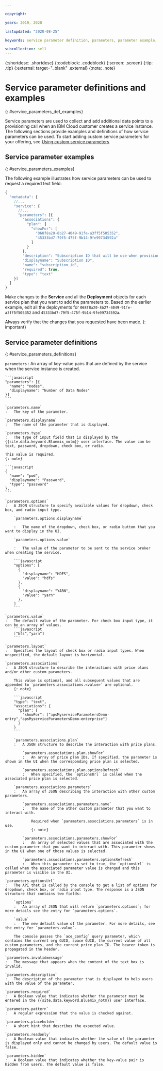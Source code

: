 ```yaml
---

copyright:

years: 2019, 2020

lastupdated: "2020-08-25"

keywords: service parameter definition, parameters, parameter example,

subcollection: sell
---
```


{:shortdesc: .shortdesc}
{:codeblock: .codeblock}
{:screen: .screen}
{:tip: .tip}
{:external: target="_blank" .external}
{:note: .note}

# Service parameter definitions and examples
{: #service_parameters_def_examples}

Service parameters are used to collect and add additional data points to a provisioning call when an IBM Cloud customer creates a service instance. The following sections provide examples and definitions of how service parameters can be used. To start adding custom service parameters for your offering, see [Using custom service parameters](/docs/sell?topic=sell-service_parameters3p#service_parameters3p).

## Service parameter examples
{: #service_parameters_examples}

The following example illustrates how service parameters can be used to request a required text field:

```javascript
{
  "metadata": {
    //...
    "service": {
      //...
      "parameters": [{
        "associations": {
          "plan": {
            "showFor": [
              "068f8a20-8b27-4049-91fe-a3ff5f505352",
              "45333bd7-79f5-475f-9b14-9fe99734592a"
            ]
          }
        },
        "description": "Subscription ID that will be use when provisioning the service instance",
        "displayname": "Subscription ID",
        "name": "subscription_id",
        "required": true,
        "type": "text"
    }]
  }
}
```

Make changes to the **Service** and all the **Deployment** objects for each service plan that you want to add the parameters to. Based on the earlier example, edit all the deployments for `068f8a20-8b27-4049-91fe-a3ff5f505352` and `45333bd7-79f5-475f-9b14-9fe99734592a`.

Always verify that the changes that you requested have been made.
{: important}


## Service parameter definitions
{: #service_parameters_definitions}

`parameters`
:   An array of key-value pairs that are defined by the service when the service instance is created.

    ```javascript
    "parameters": [{
      "name": "nodes",
      "displayname": "Number of Data Nodes"
    }]
    ```

    `parameters.name`
    :   The key of the parameter.

    `parameters.displayname`
    :   The name of the parameter that is displayed.

    `parameters.type`
    :   The type of input field that is displayed by the {{site.data.keyword.Bluemix_notm}} user interface. The value can be text, password, dropdown, check box, or radio.

    This value is required.
    {: note}

    ```javascript
    {
      "name": "pwd",
      "displayname": "Password",
      "type": "password"
    },
    ```

    `parameters.options`
    :   A JSON structure to specify available values for dropdown, check box, and radio input type.

        `parameters.options.displayname`

        :   The name of the dropdown, check box, or radio button that you want to display in the UI.

        `parameters.options.value`

        :   The value of the parameter to be sent to the service broker when creating the service.

        ```javascript
        "options": [
          {
            "displayname": "HDFS",
            "value": "hdfs"
          },
          {
            "displayname": "YARN",
            "value": "yarn"
          },
        ]
        ```

    `parameters.value`
    :   The default value of the parameter. For check box input type, it can be an array of values.
        ```javascript
        ["hfs","yarn"]
        ```

    `parameters.layout`
    :   Specifies the layout of check box or radio input types. When unspecified, the default layout is horizontal.

    `parameters.associations`
    :   A JSON structure to describe the interactions with price plans and/or other custom parameters.

        This value is optional, and all subsequent values that are appended to `parameters.associations.<value>` are optional.
        {: note}

        ```javascript
        "type": "text",
        "associations": {
          "plan": {
            "showFor": ["apsMyserviceParametersDemo-entry","apsMyserviceParametersDemo-enterprise"]
          }
        }
        ```

        `parameters.associations.plan`
        :   A JSON structure to describe the interaction with price plans.

            `parameters.associations.plan.showFor`
            :   An array of price plan IDs. If specified, the parameter is shown in the UI when the corresponding price plan is selected.

            `parameters.associations.plan.optionsRefresh`
            :   When specified, the `optionsUrl` is called when the associated price plan is selected.

        `parameters.associations.parameters`
        :   An array of JSON describing the interaction with other custom parameters.

            `parameters.associations.parameters.name`
            :   The name of the other custom parameter that you want to interact with.

                Required when `parameters.associations.parameters` is in use.
                {: note}

            `parameters.associations.parameters.showFor`
            :   An array of selected values that are associated with the custom parameter that you want to interact with. This parameter shows in the UI when one of those values is selected.

            `parameters.associations.parameters.optionsRefresh`
            :   When this parameter is set to true, the `optionsUrl` is called when the associated parameter value is changed and this parameter is visible in the UI.

    `parameters.optionsUrl`
    :   The API that is called by the console to get a list of options for dropdown, check box, or radio input type. The response is a JSON structure that contains two fields:

        `options`
        :   An array of JSON that will return `parameters.options`; for more details see the entry for `parameters.options`.

        `value`
        :   The new default value of the parameter. For more details, see the entry for `parameters.value`.

        The console passes the `ace_config` query parameter, which contains the current org GUID, space GUID, the current value of all custom parameters, and the current price plan ID. The bearer token is propagated in the header.

    `parameters.invalidmessage`
    :   The message that appears when the content of the text box is invalid.

    `parameters.description`
    :   The description of the parameter that is displayed to help users with the value of the parameter.

    `parameters.required`
    :   A Boolean value that indicates whether the parameter must be entered in the {{site.data.keyword.Bluemix_notm}} user interface.

    `parameters.pattern`
    :   A regular expression that the value is checked against.

    `parameters.placeholder`
    :   A short hint that describes the expected value.

    `parameters.readonly`
    :   A Boolean value that indicates whether the value of the parameter is displayed only and cannot be changed by users. The default value is false.

    `parameters.hidden`
    :   A Boolean value that indicates whether the key-value pair is hidden from users. The default value is false.
